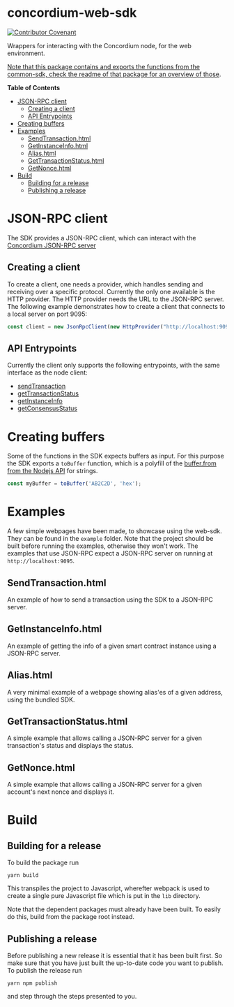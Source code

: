 # concordium-web-sdk

[![Contributor Covenant](https://img.shields.io/badge/Contributor%20Covenant-2.0-4baaaa.svg)](https://github.com/Concordium/.github/blob/main/.github/CODE_OF_CONDUCT.md)

Wrappers for interacting with the Concordium node, for the web environment.

[Note that this package contains and exports the functions from the common-sdk, check the readme of that package for an overview of those](../common/README.md).

**Table of Contents**
- [JSON-RPC client](#json-rpc-client)
    - [Creating a client](#creating-a-client)
    - [API Entrypoints](#api-entrypoints)
- [Creating buffers](#creating-buffers)
- [Examples](#examples)
    - [SendTransaction.html](#sendtransactionhtml)
    - [GetInstanceInfo.html](#getinstanceinfohtml)
    - [Alias.html](#aliashtml)
    - [GetTransactionStatus.html](#gettransactionstatushtml)
    - [GetNonce.html](#getnoncehtml)
- [Build](#build)
    - [Building for a release](#building-for-a-release)
    - [Publishing a release](#publishing-a-release)

# JSON-RPC client
The SDK provides a JSON-RPC client, which can interact with the [Concordium JSON-RPC server](https://github.com/Concordium/concordium-json-rpc)

## Creating a client
To create a client, one needs a provider, which handles sending and receiving over a specific protocol. Currently the only one available is the HTTP provider.
The HTTP provider needs the URL to the JSON-RPC server. The following example demonstrates how to create a client that connects to a local server on port 9095:
```js
const client = new JsonRpcClient(new HttpProvider("http://localhost:9095"));
```

## API Entrypoints
Currently the client only supports the following entrypoints, with the same interface as the node client:

- [sendTransaction](../nodejs#send-account-transaction)
- [getTransactionStatus](../nodejs#getTransactionStatus)
- [getInstanceInfo](../nodejs#getInstanceInfo)
- [getConsensusStatus](../nodejs#getConsensusStatus)

# Creating buffers
Some of the functions in the SDK expects buffers as input.
For this purpose the SDK exports a `toBuffer` function, which is a polyfill of the [buffer.from from the Nodejs API](https://nodejs.org/api/buffer.html#static-method-bufferfromstring-encoding) for strings.
```js
const myBuffer = toBuffer('AB2C2D', 'hex');
```

# Examples
A few simple webpages have been made, to showcase using the web-sdk. They can be found in the `example` folder.
Note that the project should be built before running the examples, otherwise they won't work.
The examples that use JSON-RPC expect a JSON-RPC server on running at `http://localhost:9095`.

## SendTransaction.html
An example of how to send a transaction using the SDK to a JSON-RPC server.

## GetInstanceInfo.html
An example of getting the info of a given smart contract instance using a JSON-RPC server.

## Alias.html
A very minimal example of a webpage showing alias'es of a given address, using the bundled SDK.

## GetTransactionStatus.html
A simple example that allows calling a JSON-RPC server for a given transaction's status and displays the status.

## GetNonce.html
A simple example that allows calling a JSON-RPC server for a given account's next nonce and displays it.


# Build

## Building for a release
To build the package run
```
yarn build
```

This transpiles the project to Javascript, wherefter webpack is used to create a single pure Javascript file which is put in the `lib` directory.

Note that the dependent packages must already have been built. To easily do this, build from the package root instead.

## Publishing a release
Before publishing a new release it is essential that it has been built first. So make sure that 
you have just built the up-to-date code you want to publish. To publish the release run
```
yarn npm publish
```
and step through the steps presented to you.
